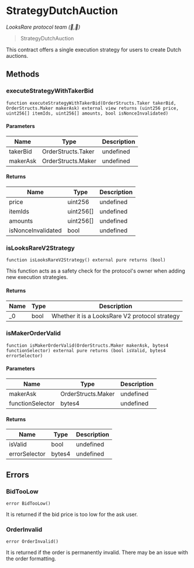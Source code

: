 # StrategyDutchAuction

*LooksRare protocol team (👀,💎)*

> StrategyDutchAuction

This contract offers a single execution strategy for users to create Dutch auctions.



## Methods

### executeStrategyWithTakerBid

```solidity
function executeStrategyWithTakerBid(OrderStructs.Taker takerBid, OrderStructs.Maker makerAsk) external view returns (uint256 price, uint256[] itemIds, uint256[] amounts, bool isNonceInvalidated)
```





#### Parameters

| Name | Type | Description |
|---|---|---|
| takerBid | OrderStructs.Taker | undefined |
| makerAsk | OrderStructs.Maker | undefined |

#### Returns

| Name | Type | Description |
|---|---|---|
| price | uint256 | undefined |
| itemIds | uint256[] | undefined |
| amounts | uint256[] | undefined |
| isNonceInvalidated | bool | undefined |

### isLooksRareV2Strategy

```solidity
function isLooksRareV2Strategy() external pure returns (bool)
```

This function acts as a safety check for the protocol&#39;s owner when adding new execution strategies.




#### Returns

| Name | Type | Description |
|---|---|---|
| _0 | bool | Whether it is a LooksRare V2 protocol strategy |

### isMakerOrderValid

```solidity
function isMakerOrderValid(OrderStructs.Maker makerAsk, bytes4 functionSelector) external pure returns (bool isValid, bytes4 errorSelector)
```





#### Parameters

| Name | Type | Description |
|---|---|---|
| makerAsk | OrderStructs.Maker | undefined |
| functionSelector | bytes4 | undefined |

#### Returns

| Name | Type | Description |
|---|---|---|
| isValid | bool | undefined |
| errorSelector | bytes4 | undefined |




## Errors

### BidTooLow

```solidity
error BidTooLow()
```

It is returned if the bid price is too low for the ask user.




### OrderInvalid

```solidity
error OrderInvalid()
```

It is returned if the order is permanently invalid.         There may be an issue with the order formatting.





